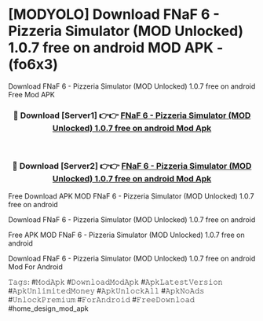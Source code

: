 # [MODYOLO] Download FNaF 6 - Pizzeria Simulator (MOD Unlocked) 1.0.7 free on android MOD APK - (fo6x3)
Download FNaF 6 - Pizzeria Simulator (MOD Unlocked) 1.0.7 free on android Free Mod APK

<div align="center">
<h3>🔴 Download [Server1] 👉👉 <a href="https://apk-comot.site?title=FNaF_6_-_Pizzeria_Simulator_(MOD_Unlocked)_1.0.7_free_on_android">FNaF 6 - Pizzeria Simulator (MOD Unlocked) 1.0.7 free on android Mod Apk</a></h3><br>

<h3>🔴 Download [Server2] 👉👉 <a href="https://apk-comot.site?title=FNaF_6_-_Pizzeria_Simulator_(MOD_Unlocked)_1.0.7_free_on_android">FNaF 6 - Pizzeria Simulator (MOD Unlocked) 1.0.7 free on android Mod Apk</a></h3>
</div>


Free Download APK MOD FNaF 6 - Pizzeria Simulator (MOD Unlocked) 1.0.7 free on android

Download FNaF 6 - Pizzeria Simulator (MOD Unlocked) 1.0.7 free on android 

Free APK MOD FNaF 6 - Pizzeria Simulator (MOD Unlocked) 1.0.7 free on android 

Download FNaF 6 - Pizzeria Simulator (MOD Unlocked) 1.0.7 free on android Mod For Android

𝚃𝚊𝚐𝚜: #𝙼𝚘𝚍𝙰𝚙𝚔 #𝙳𝚘𝚠𝚗𝚕𝚘𝚊𝚍𝙼𝚘𝚍𝙰𝚙𝚔 #𝙰𝚙𝚔𝙻𝚊𝚝𝚎𝚜𝚝𝚅𝚎𝚛𝚜𝚒𝚘𝚗 #𝙰𝚙𝚔𝚄𝚗𝚕𝚒𝚖𝚒𝚝𝚎𝚍𝙼𝚘𝚗𝚎𝚢 #𝙰𝚙𝚔𝚄𝚗𝚕𝚘𝚌𝚔𝙰𝚕𝚕 #𝙰𝚙𝚔𝙽𝚘𝙰𝚍𝚜 #𝚄𝚗𝚕𝚘𝚌𝚔𝙿𝚛𝚎𝚖𝚒𝚞𝚖 #𝙵𝚘𝚛𝙰𝚗𝚍𝚛𝚘𝚒𝚍 #𝙵𝚛𝚎𝚎𝙳𝚘𝚠𝚗𝚕𝚘𝚊𝚍 #home_design_mod_apk